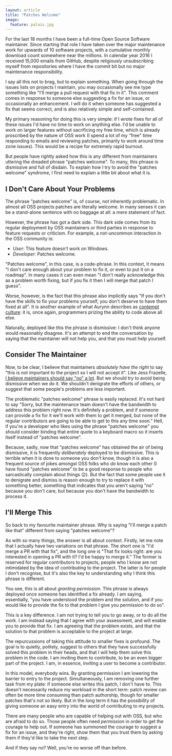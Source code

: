 ```yaml
---
layout: article
title: "Patches Welcome"
image:
  feature: palais.jpg
---
```


For the last 18 months I have been a full-time Open Source Software maintainer. Since starting that role I have taken over the major maintenance work for upwards of 10 software projects, with a cumulative monthly download count somewhere near the millions. In calendar year 2016 I received 15,000 emails from GitHub, despite religiously unsubscribing myself from repositories where I have the commit bit but no major maintenance responsibility.

I say all this not to brag, but to explain something. When going through the issues lists on projects I maintain, you may occasionally see me type something like "I'll merge a pull request with that fix in it". This comment comes in response to someone else suggesting a fix for an issue, or occasionally an enhancement. I will do it when someone has suggested a fix that seems correct, and is also relatively simple and self-contained.

My primary reasoning for doing this is very simple: if I wrote fixes for all of these issues I'd have no time to work on anything else. I'd be unable to work on larger features without sacrificing my free time, which is already proscribed by the nature of OSS work (I spend a lot of my "free" time responding to emails and reviewing patches, primarily to work around time zone issues). This would be a recipe for extremely rapid burnout.

But people have rightly asked how this is any different from maintainers uttering the dreaded phrase "patches welcome". To many, this phrase is dismissive and full of disdain. To explain how I try to avoid the "patches welcome" syndrome, I first need to explain a little bit about what it is.

## I Don't Care About Your Problems

The phrase "patches welcome" is, of course, not inherently problematic. In almost all OSS projects patches are literally welcome. In many senses it can be a stand-alone sentence with no baggage at all: a mere statement of fact.

However, the phrase has got a dark side. This dark side comes from its regular deployment by OSS maintainers or third parties in response to feature requests or criticism. For example, a not-uncommon interaction in the OSS community is:

- *User*: This feature doesn't work on Windows.
- *Developer*: Patches welcome.

"Patches welcome", in this case, is a code-phrase. In this context, it means "I don't care enough about your problem to fix it, or even to put it on a roadmap". In many cases it can even mean "I don't really acknowledge this as a problem worth fixing, but if you fix it then I will merge that patch I guess".

Worse, however, is the fact that this phrase also implicitly says "If you don't have the skills to fix your problems yourself, you don't deserve to have them fixed at all". It is another example of what Aurynn describes as [contempt culture](http://blog.aurynn.com/contempt-culture): it is, once again, programmers prizing the ability to code above all else.

Naturally, deployed like this the phrase *is* dismissive: I don't think anyone would reasonably disagree. It's an attempt to end the conversation by saying that the maintainer will not help you, and that you must help yourself.

## Consider The Maintainer

Now, to be clear, I believe that maintainers *absolutely have the right* to say "this is not important to the project so I will not accept it". Like Jess Frazelle, [I believe maintainers should say "no" a lot](https://blog.jessfraz.com/post/the-art-of-closing/). But we should try to avoid being dismissive when we do it. We shouldn't denigrate the efforts of others, or suggest that some people's problems are less important.

The problematic "patches welcome" phrase is easily replaced. It's not hard to say "Sorry, but the maintenance team doesn't have the bandwidth to address this problem right now. It's definitely a problem, and if someone can provide a fix for it we'll work with them to get it merged, but none of the regular contributors are going to be able to get to this any time soon." Hell, if you're a developer who likes using the phrase "patches welcome" you should consider binding that entire quote to a keyboard macro so it inserts itself instead of "patches welcome".

Because, sadly, now that "patches welcome" has obtained the air of being dismissive, it is frequently *deliberately* deployed to be dismissive. This is terrible when it is done to someone you don't know, though it is also a frequent source of jokes amongst OSS folks who *do* know each other (I have found "patches welcome" to be a good response to people who sarcastically complain about things 😉). But the fact that some people use it to denigrate and dismiss is reason enough to try to replace it with something better, something that indicates that you aren't saying "no" because you don't care, but because you don't have the bandwidth to process it.


## I'll Merge This

So back to my favourite maintainer phrase. Why is saying "I'll merge a patch like that" different from saying "patches welcome"?

As with so many things, the answer is all about context. Firstly, let me note that I actually have two variations on that phrase. The short one is "I'd merge a PR with that fix", and the long one is "That fix looks right: are you interested in opening a PR with it? I'd be happy to merge it." The former is reserved for regular contributors to projects, people who I know are not intimidated by the idea of contributing to the project. The latter is for people I don't recognise, but it's also the key to understanding why I think this phrase is different.

You see, this is all about *granting permission*. This phrase is always deployed once someone has identified a fix already. I am saying, essentially, "you have understood the problem and the solution, and if you would like to provide the fix to that problem I give you permission to do so".

This is a key difference. I am not trying to tell you to go away, or to do all the work. I am instead saying that I agree with your assessment, and will enable you to provide that fix. I am agreeing that the problem exists, and that the solution to that problem is acceptable to the project at large.

The repurcussions of taking this attitude to smaller fixes is profound. The goal is to quietly, politely, suggest to others that they have successfully solved this problem in their heads, and that I will help them solve this problem in the code. I am inviting them to contribute, to be an even bigger part of the project. I am, in essence, inviting a user to become a contributor.

In this model, everybody wins. By granting permission I am lowering the barrier to entry to the project. Simultaneously, I am removing one further task from my plate: if someone else writes this patch, I don't have to. This doesn't necessarily reduce my workload in the short term: patch review can often be more time consuming than patch authorship, though for smaller patches that's not so likely. But in the long term it has the possibility of giving someone an easy entry into the world of contributing to my projects.

There are many people who are capable of helping out with OSS, but who are afraid to do so. Those people often need *permission* in order to get the courage to help out. If someone has summoned the courage to suggest a fix for an issue, and they're right, show them that you trust them by asking them if they'd like to take the next step.

And if they say no? Well, you're no worse off than before.
